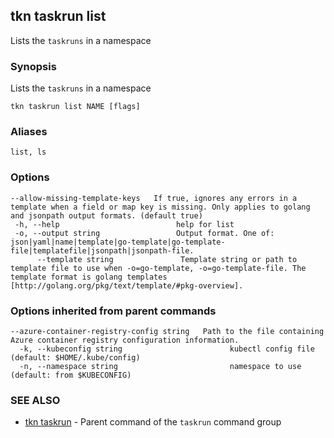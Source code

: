 ## tkn taskrun list

Lists the `taskruns` in a namespace

### Synopsis

Lists the `taskruns` in a namespace

```
tkn taskrun list NAME [flags]
```

### Aliases

```
list, ls
```

### Options

```
--allow-missing-template-keys   If true, ignores any errors in a template when a field or map key is missing. Only applies to golang and jsonpath output formats. (default true)
 -h, --help                          help for list
 -o, --output string                 Output format. One of: json|yaml|name|template|go-template|go-template-file|templatefile|jsonpath|jsonpath-file.
      --template string               Template string or path to template file to use when -o=go-template, -o=go-template-file. The template format is golang templates [http://golang.org/pkg/text/template/#pkg-overview].
```

### Options inherited from parent commands

```
--azure-container-registry-config string   Path to the file containing Azure container registry configuration information.
  -k, --kubeconfig string                        kubectl config file (default: $HOME/.kube/config)
  -n, --namespace string                         namespace to use (default: from $KUBECONFIG)
```

### SEE ALSO

* [tkn taskrun](tkn_taskrun.md)	 - Parent command of the `taskrun` command group